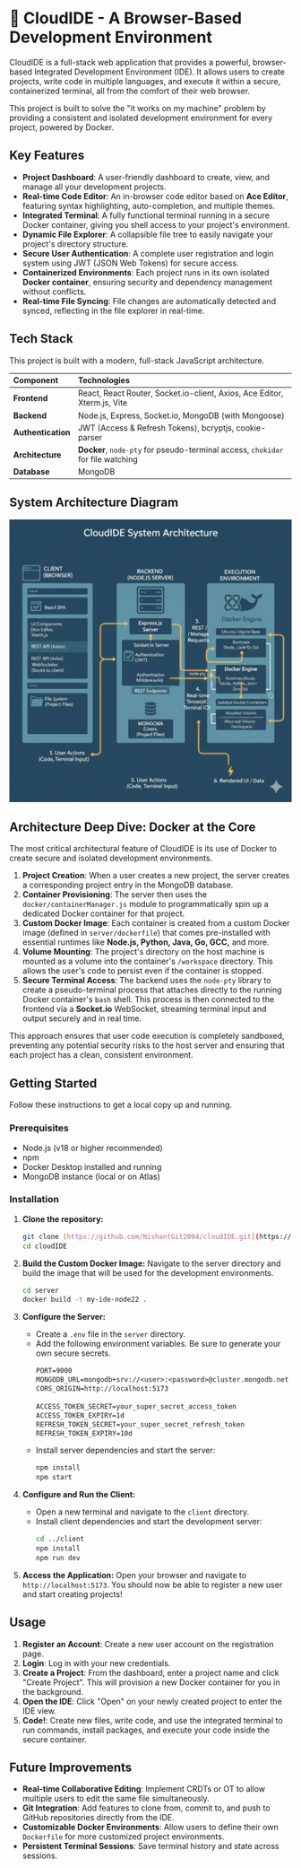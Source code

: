 # 🧠 CloudIDE - A Browser-Based Development Environment

CloudIDE is a full-stack web application that provides a powerful, browser-based Integrated Development Environment (IDE). It allows users to create projects, write code in multiple languages, and execute it within a secure, containerized terminal, all from the comfort of their web browser.

This project is built to solve the "it works on my machine" problem by providing a consistent and isolated development environment for every project, powered by Docker.

## Key Features

* **Project Dashboard**: A user-friendly dashboard to create, view, and manage all your development projects.
* **Real-time Code Editor**: An in-browser code editor based on **Ace Editor**, featuring syntax highlighting, auto-completion, and multiple themes.
* **Integrated Terminal**: A fully functional terminal running in a secure Docker container, giving you shell access to your project's environment.
* **Dynamic File Explorer**: A collapsible file tree to easily navigate your project's directory structure.
* **Secure User Authentication**: A complete user registration and login system using JWT (JSON Web Tokens) for secure access.
* **Containerized Environments**: Each project runs in its own isolated **Docker container**, ensuring security and dependency management without conflicts.
* **Real-time File Syncing**: File changes are automatically detected and synced, reflecting in the file explorer in real-time.

## Tech Stack

This project is built with a modern, full-stack JavaScript architecture.

| Component      | Technologies                                                                          |
| :------------- | :------------------------------------------------------------------------------------ |
| **Frontend** | React, React Router, Socket.io-client, Axios, Ace Editor, Xterm.js, Vite               |
| **Backend** | Node.js, Express, Socket.io, MongoDB (with Mongoose)                                  |
| **Authentication**| JWT (Access & Refresh Tokens), bcryptjs, cookie-parser                                |
| **Architecture** | **Docker**, `node-pty` for pseudo-terminal access, `chokidar` for file watching       |
| **Database** | MongoDB                                                                               |

## System Architecture Diagram

![CloudIDE System Architecture](https://github.com/NishantGit2004/cloudIDE/blob/main/SystemArchitecture.png?raw=true)

## Architecture Deep Dive: Docker at the Core

The most critical architectural feature of CloudIDE is its use of Docker to create secure and isolated development environments.

1.  **Project Creation**: When a user creates a new project, the server creates a corresponding project entry in the MongoDB database.
2.  **Container Provisioning**: The server then uses the `docker/containerManager.js` module to programmatically spin up a dedicated Docker container for that project.
3.  **Custom Docker Image**: Each container is created from a custom Docker image (defined in `server/dockerfile`) that comes pre-installed with essential runtimes like **Node.js, Python, Java, Go, GCC,** and more.
4.  **Volume Mounting**: The project's directory on the host machine is mounted as a volume into the container's `/workspace` directory. This allows the user's code to persist even if the container is stopped.
5.  **Secure Terminal Access**: The backend uses the `node-pty` library to create a pseudo-terminal process that attaches directly to the running Docker container's `bash` shell. This process is then connected to the frontend via a **Socket.io** WebSocket, streaming terminal input and output securely and in real time.

This approach ensures that user code execution is completely sandboxed, preventing any potential security risks to the host server and ensuring that each project has a clean, consistent environment.

## Getting Started

Follow these instructions to get a local copy up and running.

### Prerequisites

* Node.js (v18 or higher recommended)
* npm
* Docker Desktop installed and running
* MongoDB instance (local or on Atlas)

### Installation

1.  **Clone the repository:**
    ```bash
    git clone [https://github.com/NishantGit2004/cloudIDE.git](https://github.com/NishantGit2004/cloudIDE.git)
    cd cloudIDE
    ```

2.  **Build the Custom Docker Image:**
    Navigate to the server directory and build the image that will be used for the development environments.
    ```bash
    cd server
    docker build -t my-ide-node22 .
    ```

3.  **Configure the Server:**
    * Create a `.env` file in the `server` directory.
    * Add the following environment variables. Be sure to generate your own secure secrets.
        ```env
        PORT=9000
        MONGODB_URL=mongodb+srv://<user>:<password>@cluster.mongodb.net
        CORS_ORIGIN=http://localhost:5173
        
        ACCESS_TOKEN_SECRET=your_super_secret_access_token
        ACCESS_TOKEN_EXPIRY=1d
        REFRESH_TOKEN_SECRET=your_super_secret_refresh_token
        REFRESH_TOKEN_EXPIRY=10d
        ```
    * Install server dependencies and start the server:
        ```bash
        npm install
        npm start
        ```

4.  **Configure and Run the Client:**
    * Open a new terminal and navigate to the `client` directory.
    * Install client dependencies and start the development server:
        ```bash
        cd ../client
        npm install
        npm run dev
        ```

5.  **Access the Application:**
    Open your browser and navigate to `http://localhost:5173`. You should now be able to register a new user and start creating projects!

## Usage

1.  **Register an Account**: Create a new user account on the registration page.
2.  **Login**: Log in with your new credentials.
3.  **Create a Project**: From the dashboard, enter a project name and click "Create Project". This will provision a new Docker container for you in the background.
4.  **Open the IDE**: Click "Open" on your newly created project to enter the IDE view.
5.  **Code!**: Create new files, write code, and use the integrated terminal to run commands, install packages, and execute your code inside the secure container.

## Future Improvements

* **Real-time Collaborative Editing**: Implement CRDTs or OT to allow multiple users to edit the same file simultaneously.
* **Git Integration**: Add features to clone from, commit to, and push to GitHub repositories directly from the IDE.
* **Customizable Docker Environments**: Allow users to define their own `Dockerfile` for more customized project environments.
* **Persistent Terminal Sessions**: Save terminal history and state across sessions.
